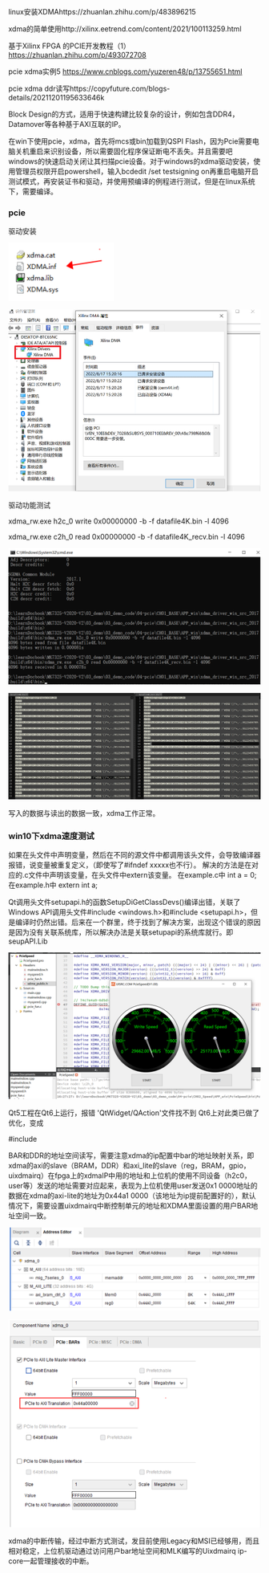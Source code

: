 linux安装XDMAhttps://zhuanlan.zhihu.com/p/483896215

xdma的简单使用http://xilinx.eetrend.com/content/2021/100113259.html

基于Xilinx FPGA 的PCIE开发教程（1）https://zhuanlan.zhihu.com/p/493072708

pcie xdma实例5 https://www.cnblogs.com/yuzeren48/p/13755651.html

pcie xdma ddr读写https://copyfuture.com/blogs-details/20211201195633646k

Block Design的方式，适用于快速构建比较复杂的设计，例如包含DDR4，Datamover等各种基于AXI互联的IP。

在win下使用pcie，xdma，首先将mcs或bin加载到QSPI Flash，因为Pcie需要电脑关机重启来识别设备，所以需要固化程序保证断电不丢失。并且需要吧windows的快速启动关闭让其扫描pcie设备。对于windows的xdma驱动安装，使用管理员权限开启powershell，输入bcdedit /set testsigning on再重启电脑开启测试模式，再安装证书和驱动，并使用预编译的例程进行测试，但是在linux系统下，需要编译。

### pcie

驱动安装

![image-20220817221632926](pcie.assets/image-20220817221632926.png)

![image-20220817221728659](pcie.assets/image-20220817221728659.png)

驱动功能测试

xdma_rw.exe  h2c_0 write 0x00000000 -b -f datafile4K.bin -l 4096

xdma_rw.exe  c2h_0 read 0x00000000 -b -f datafile4K_recv.bin -l 4096

![image-20220817222737499](pcie.assets/image-20220817222737499.png)

![image-20220817222747720](pcie.assets/image-20220817222747720.png)

写入的数据与读出的数据一致，xdma工作正常。

### win10下xdma速度测试

如果在头文件中声明变量，然后在不同的源文件中都调用该头文件，会导致编译器报错，说变量被重复定义，（即使写了#ifndef xxxxx也不行）。
解决的方法是在对应的.c文件中声明该变量，在头文件中extern该变量。
在example.c中
int a = 0;
在example.h中
extern int a;

Qt调用头文件setupapi.h的函数SetupDiGetClassDevs()编译出错，关联了Windows API调用头文件#include <windows.h>和#include <setupapi.h>，但是编译时仍然出错。后来在一个群里，终于找到了解决方案，出现这个错误的原因是因为没有关联系统库，所以解决办法是关联setupapi的系统库就行。即seupAPI.Lib

![image-20220818163045062](pcie.assets/image-20220818163045062.png)

Qt5工程在Qt6上运行，报错 'QtWidget/QAction'文件找不到
Qt6上对此类已做了优化，变成

#include <QtWidgets>

BAR和DDR的地址空间读写，需要注意xdma的ip配置中bar的地址映射关系，即xdma的axi的slave（BRAM，DDR）和axi_lite的slave（reg，BRAM，gpio，uixdmairq）在fpga上的xdmaIP中用的地址和上位机的使用不同设备（h2c0，user等）发送的地址需要对应起来，表现为上位机使用user发送0x1 0000地址的数据在xdma的axi-lite的地址为0x44a1 0000（该地址为ip提前配置好的），默认情况下，需要设置uixdmairq中断控制单元的地址和XDMA里面设置的用户BAR地址空间一致。

![image-20220819220451634](pcie.assets/image-20220819220451634.png)

![image-20220819215450464](pcie.assets/image-20220819215450464.png)

xdma的中断传输，经过中断方式测试，发目前使用Legacy和MSI已经够用，而且相对稳定，上位机驱动通过访问用户bar地址空间和MLK编写的Uixdmairq ip-core一起管理接收的中断。